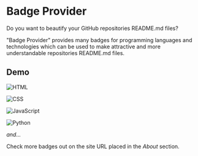 # Badge Provider 

Do you want to beautify your GitHub repositories README.md files?

"Badge Provider" provides many badges for programming languages and technologies which can be used to make attractive and more understandable repositories README.md files.


## Demo

![HTML](http://alibahaari.github.io/Badge-Provider/badges/HTML.png)

![CSS](http://alibahaari.github.io/Badge-Provider/badges/CSS.png)

![JavaScript](http://alibahaari.github.io/Badge-Provider/badges/JavaScript.png)

![Python](http://alibahaari.github.io/Badge-Provider/badges/Python.png)

*and...*

Check more badges out on the site URL placed in the *About* section.
